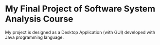 # My Final Project of Software System Analysis Course
 My project is designed as a Desktop Application (with GUI) developed with Java programming language. 
